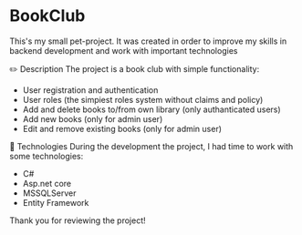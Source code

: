# BookClub

This's my small pet-project. It was created in order to improve my skills in backend development and work with important technologies

✏️ Description
The project is a book club with simple functionality:

* User registration and authentication
* User roles (the simpiest roles system without claims and policy)
* Add and delete books to/from own library (only authanticated users)
* Add new books (only for admin user)
* Edit and remove existing books (only for admin user)


💾 Technologies
During the development the project, I had time to work with some technologies:

* C#
* Asp.net core
* MSSQLServer
* Entity Framework

Thank you for reviewing the project!
